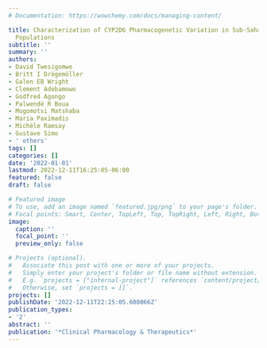 ```yaml
---
# Documentation: https://wowchemy.com/docs/managing-content/

title: Characterization of CYP2D6 Pharmacogenetic Variation in Sub-Saharan African
  Populations
subtitle: ''
summary: ''
authors:
- David Twesigomwe
- Britt I Drögemöller
- Galen EB Wright
- Clement Adebamowo
- Godfred Agongo
- Palwendé R Boua
- Mogomotsi Matshaba
- Maria Paximadis
- Michèle Ramsay
- Gustave Simo
- ' others'
tags: []
categories: []
date: '2022-01-01'
lastmod: 2022-12-11T16:25:05-06:00
featured: false
draft: false

# Featured image
# To use, add an image named `featured.jpg/png` to your page's folder.
# Focal points: Smart, Center, TopLeft, Top, TopRight, Left, Right, BottomLeft, Bottom, BottomRight.
image:
  caption: ''
  focal_point: ''
  preview_only: false

# Projects (optional).
#   Associate this post with one or more of your projects.
#   Simply enter your project's folder or file name without extension.
#   E.g. `projects = ["internal-project"]` references `content/project/deep-learning/index.md`.
#   Otherwise, set `projects = []`.
projects: []
publishDate: '2022-12-11T22:25:05.608066Z'
publication_types:
- '2'
abstract: ''
publication: '*Clinical Pharmacology & Therapeutics*'
---
```

